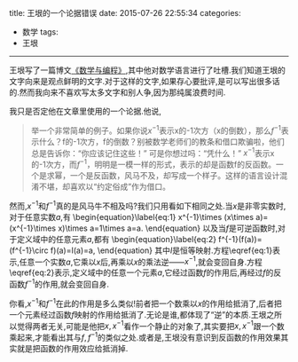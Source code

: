 title: 王垠的一个论据错误
date: 2015-07-26 22:55:34
categories:
- 数学
tags:
- 王垠

---
王垠写了一篇博文[《数学与编程》](http://www.yinwang.org/blog-cn/2015/07/04/math/),其中他对数学语言进行了吐槽.我们知道王垠的文字向来是观点鲜明的文字.对于这样的文字,如果存心要批评,是可以写出很多话的.然而我向来不喜欢写太多文字和别人争,因为那纯属浪费时间.

我只是否定他在文章里使用的一个论据.他说,

>举一个非常简单的例子。如果你说$x^{-1}$表示x的-1次方（x的倒数），那么$f^{-1}$表示什么？f的-1次方，f的倒数？别被数学老师们的教条和借口欺骗啦，他们总是告诉你：“你应该记住这些！” 可是你想过吗：“凭什么！” $x^{-1}$表示x的-1次方，而$f^{-1}$，明明是一模一样的形式，表示的却是函数f的反函数。一个是求幂，一个是反函数，风马不及，却写成一个样子。这样的语言设计混淆不堪，却喜欢以“约定俗成”作为借口。

然而,$x^{-1}$和$f^{-1}$真的是风马牛不相及吗?我们只用看如下相同之处.当$x$是非零实数时,对于任意实数$a$,有
\begin{equation}\label{eq:1}
x^{-1}\times (x\times a)=(x^{-1}\times x)\times a=1\times a=a.
\end{equation}
以及当$f$是可逆函数时,对于定义域中的任意元素$a$,都有
\begin{equation}\label{eq:2}
f^{-1}(f(a))=(f^{-1}\circ f)(a)=I(a)=a,
\end{equation}
其中$I$是恒等映射.方程\eqref{eq:1}表示,任意一个实数$a$,它乘以$x$后,再乘以$x$的乘法逆——$x^{-1}$,就会变回自身.方程\eqref{eq:2}表示,定义域中的任意一个元素$a$,它经过函数$f$的作用后,再经过$f$的反函数$f^{-1}$的作用,就会变回自身.

你看,$x^{-1}$和$f^{-1}$在此的作用是多么类似!前者把一个数乘以$x$的作用给抵消了,后者把一个元素经过函数$f$映射的作用给抵消了.无论是谁,都体现了“逆”的本质.王垠之所以觉得两者无关,可能是他把$x,x^{-1}$看作一个静止的对象了,其实要把$x,x^{-1}$跟一个数乘起来,才能看出其与$f,f^{-1}$的类似之处.或者是,王垠没有意识到反函数的作用效果其实就是把函数的作用效应给抵消掉.

